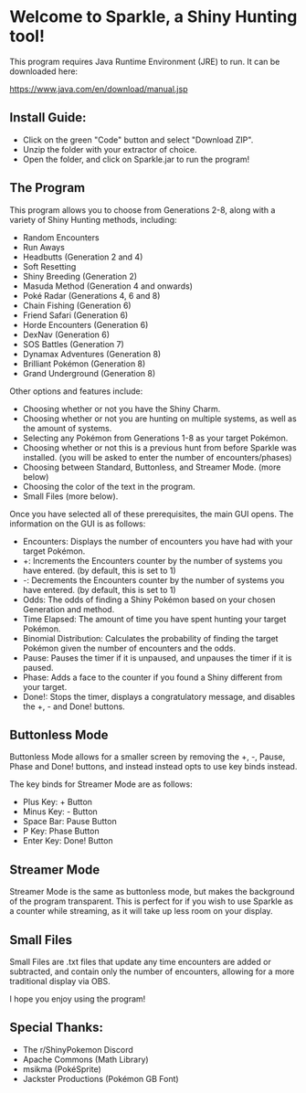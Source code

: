 # Welcome to Sparkle, a Shiny Hunting tool!

This program requires Java Runtime Environment (JRE) to run. It can be downloaded here:

https://www.java.com/en/download/manual.jsp

## Install Guide:
- Click on the green "Code" button and select "Download ZIP".
- Unzip the folder with your extractor of choice.
- Open the folder, and click on Sparkle.jar to run the program!

## The Program

This program allows you to choose from Generations 2-8, along with a variety of Shiny Hunting methods, including:
- Random Encounters
- Run Aways
- Headbutts (Generation 2 and 4)
- Soft Resetting
- Shiny Breeding (Generation 2)
- Masuda Method (Generation 4 and onwards)
- Poké Radar (Generations 4, 6 and 8)
- Chain Fishing (Generation 6)
- Friend Safari (Generation 6)
- Horde Encounters (Generation 6)
- DexNav (Generation 6)
- SOS Battles (Generation 7)
- Dynamax Adventures (Generation 8)
- Brilliant Pokémon (Generation 8)
- Grand Underground (Generation 8)

Other options and features include:
- Choosing whether or not you have the Shiny Charm.
- Choosing whether or not you are hunting on multiple systems, as well as the amount of systems.
- Selecting any Pokémon from Generations 1-8 as your target Pokémon.
- Choosing whether or not this is a previous hunt from before Sparkle was installed. (you will be asked to enter the number of encounters/phases)
- Choosing between Standard, Buttonless, and Streamer Mode. (more below)
- Choosing the color of the text in the program.
- Small Files (more below).

Once you have selected all of these prerequisites, the main GUI opens. The information on the GUI is as follows:
- Encounters: Displays the number of encounters you have had with your target Pokémon.
- +: Increments the Encounters counter by the number of systems you have entered. (by default, this is set to 1)
- -: Decrements the Encounters counter by the number of systems you have entered. (by default, this is set to 1)
- Odds: The odds of finding a Shiny Pokémon based on your chosen Generation and method.
- Time Elapsed: The amount of time you have spent hunting your target Pokémon.
- Binomial Distribution: Calculates the probability of finding the target Pokémon given the number of encounters and the odds.
- Pause: Pauses the timer if it is unpaused, and unpauses the timer if it is paused.
- Phase: Adds a face to the counter if you found a Shiny different from your target.
- Done!: Stops the timer, displays a congratulatory message, and disables the +, - and Done! buttons.

## Buttonless Mode

Buttonless Mode allows for a smaller screen by removing the +, -, Pause, Phase and Done! buttons, and instead instead opts to use key binds instead.

The key binds for Streamer Mode are as follows: 
- Plus Key: + Button
- Minus Key: - Button
- Space Bar: Pause Button
- P Key: Phase Button
- Enter Key: Done! Button

## Streamer Mode

Streamer Mode is the same as buttonless mode, but makes the background of the program transparent. This is perfect for if you wish to use Sparkle as a counter while streaming, as it will take up less room on your display.

## Small Files

Small Files are .txt files that update any time encounters are added or subtracted, and contain only the number of encounters, allowing for a more traditional display via OBS.

I hope you enjoy using the program!

## Special Thanks:
- The r/ShinyPokemon Discord
- Apache Commons (Math Library)
- msikma (PokéSprite)
- Jackster Productions (Pokémon GB Font)
